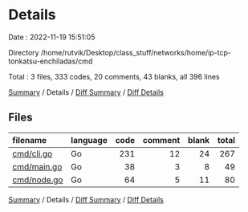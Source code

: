 # Details

Date : 2022-11-19 15:51:05

Directory /home/rutvik/Desktop/class_stuff/networks/home/ip-tcp-tonkatsu-enchiladas/cmd

Total : 3 files,  333 codes, 20 comments, 43 blanks, all 396 lines

[Summary](results.md) / Details / [Diff Summary](diff.md) / [Diff Details](diff-details.md)

## Files
| filename | language | code | comment | blank | total |
| :--- | :--- | ---: | ---: | ---: | ---: |
| [cmd/cli.go](/cmd/cli.go) | Go | 231 | 12 | 24 | 267 |
| [cmd/main.go](/cmd/main.go) | Go | 38 | 3 | 8 | 49 |
| [cmd/node.go](/cmd/node.go) | Go | 64 | 5 | 11 | 80 |

[Summary](results.md) / Details / [Diff Summary](diff.md) / [Diff Details](diff-details.md)